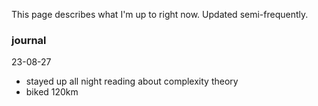 This page describes what I'm up to right now. Updated semi-frequently.

### journal
23-08-27
- stayed up all night reading about complexity theory
- biked 120km 
